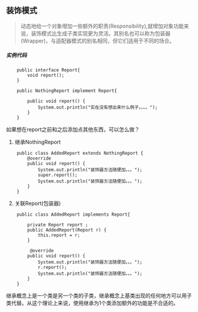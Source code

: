 ## 装饰模式
>动态地给一个对象增加一些额外的职责(Responsibility),就增加对象功能来说，装饰模式比生成子类实现更为灵活。其别名也可以称为包装器(Wrapper)，与适配器模式的别名相同，但它们适用于不同的场合。

##### 实例代码
```
    public interface Report{
        void report();
    }

    public NothingReport implement Report{

        public void report() {
            System.out.println("实在没有想出来什么例子。。。。");
        }
    }
```

如果想在report之前和之后添加点其他东西，可以怎么做？
1. 继承NothingReport
```
    public class AddedReport extends NothingReport {
        @override
        public void report() {
            System.out.println("装饰器方法随便加。。。");
            super.report();
            System.out.println("装饰器方法随便加。。。");
        }
    }
```
2. 关联Report(包装器)
```
    public class AddedReport implements Report{

        private Report report ;
        public AddedReport(Report r) {
            this.report = r;
        }

         @override
        public void report() {
            System.out.println("装饰器方法随便加。。。");
            r.report();
            System.out.println("装饰器方法随便加。。。");
        }
    }
```

继承概念上是一个类是另一个类的子类，继承概念上基类出现的任何地方可以用子类代替。从这个理论上来说，使用继承为1个类添加额外的功能是不合适的。<br>
